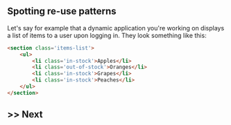 ## Spotting re-use patterns

Let's say for example that a dynamic application you're working on displays a list of items to a user upon logging in. They look something like this:

```html
<section class='items-list'>
	<ul>
		<li class='in-stock'>Apples</li>
		<li class='out-of-stock'>Oranges</li>
		<li class='in-stock'>Grapes</li>
		<li class='in-stock'>Peaches</li>
	</ul>
</section>
```

## >> Next
